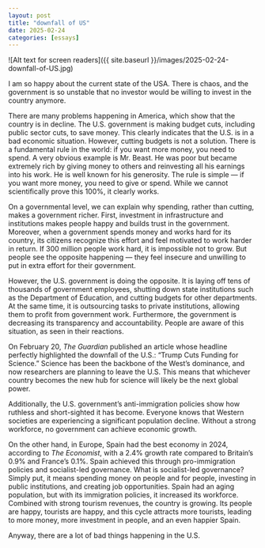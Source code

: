 ```yaml
---
layout: post
title: "downfall of US"
date: 2025-02-24
categories: [essays]
---
```

![Alt text for screen readers]({{ site.baseurl }}/images/2025-02-24-downfall-of-US.jpg)

I am so happy about the current state of the USA. There is chaos, and the government is so unstable that no investor would be willing to invest in the country anymore.

There are many problems happening in America, which show that the country is in decline. The U.S. government is making budget cuts, including public sector cuts, to save money. This clearly indicates that the U.S. is in a bad economic situation. However, cutting budgets is not a solution. There is a fundamental rule in the world: if you want more money, you need to spend. A very obvious example is Mr. Beast. He was poor but became extremely rich by giving money to others and reinvesting all his earnings into his work. He is well known for his generosity. The rule is simple — if you want more money, you need to give or spend. While we cannot scientifically prove this 100%, it clearly works.

On a governmental level, we can explain why spending, rather than cutting, makes a government richer. First, investment in infrastructure and institutions makes people happy and builds trust in the government. Moreover, when a government spends money and works hard for its country, its citizens recognize this effort and feel motivated to work harder in return. If 300 million people work hard, it is impossible not to grow. But people see the opposite happening — they feel insecure and unwilling to put in extra effort for their government.

However, the U.S. government is doing the opposite. It is laying off tens of thousands of government employees, shutting down state institutions such as the Department of Education, and cutting budgets for other departments. At the same time, it is outsourcing tasks to private institutions, allowing them to profit from government work. Furthermore, the government is decreasing its transparency and accountability. People are aware of this situation, as seen in their reactions.

On February 20, *The Guardian* published an article whose headline perfectly highlighted the downfall of the U.S.: “Trump Cuts Funding for Science.” Science has been the backbone of the West’s dominance, and now researchers are planning to leave the U.S. This means that whichever country becomes the new hub for science will likely be the next global power.

Additionally, the U.S. government’s anti-immigration policies show how ruthless and short-sighted it has become. Everyone knows that Western societies are experiencing a significant population decline. Without a strong workforce, no government can achieve economic growth.

On the other hand, in Europe, Spain had the best economy in 2024, according to *The Economist*, with a 2.4% growth rate compared to Britain’s 0.9% and France’s 0.1%. Spain achieved this through pro-immigration policies and socialist-led governance. What is socialist-led governance? Simply put, it means spending money on people and for people, investing in public institutions, and creating job opportunities. Spain had an aging population, but with its immigration policies, it increased its workforce. Combined with strong tourism revenues, the country is growing. Its people are happy, tourists are happy, and this cycle attracts more tourists, leading to more money, more investment in people, and an even happier Spain.

Anyway, there are a lot of bad things happening in the U.S.
